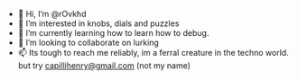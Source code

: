 - 👋 Hi, I’m @rOvkhd
- 👀 I’m interested in knobs, dials and puzzles
- 🌱 I’m currently learning how to learn how to debug.
- 💞️ I’m looking to collaborate on lurking
- 📫 Its tough to reach me reliably, im a ferral creature in the techno world.  but try capillihenry@gmail.com (not my name)

<!---
rOvkhd/rOvkhd is a ✨ special ✨ repository because its `README.md` (this file) appears on your GitHub profile.
You can click the Preview link to take a look at your changes.
--->
